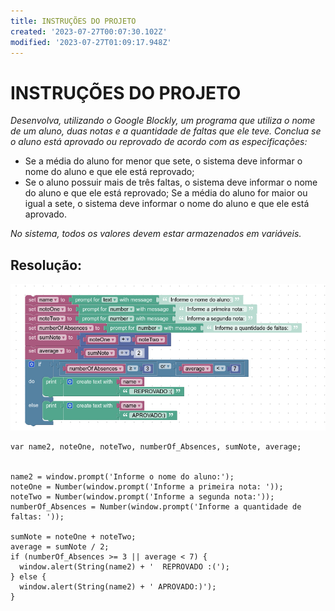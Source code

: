 ```yaml
---
title: INSTRUÇÕES DO PROJETO
created: '2023-07-27T00:07:30.102Z'
modified: '2023-07-27T01:09:17.948Z'
---
```


# INSTRUÇÕES DO PROJETO

*Desenvolva, utilizando o Google Blockly, um programa que utiliza o nome de um aluno, duas notas e a quantidade de faltas que ele teve. Conclua se o aluno está aprovado ou reprovado de acordo com as especificações:*
 
- Se a média do aluno for menor que sete, o sistema deve informar o nome do aluno e que ele está reprovado;
- Se o aluno possuir mais de três faltas, o sistema deve informar o nome do aluno e que ele está reprovado;
Se a média do aluno for maior ou igual a sete, o sistema deve informar o nome do aluno e que ele está aprovado.

*No sistema, todos os valores devem estar armazenados em variáveis.*


## Resolução:

![block](img/block.png)




    var name2, noteOne, noteTwo, numberOf_Absences, sumNote, average;


    name2 = window.prompt('Informe o nome do aluno:');
    noteOne = Number(window.prompt('Informe a primeira nota: '));
    noteTwo = Number(window.prompt('Informe a segunda nota:'));
    numberOf_Absences = Number(window.prompt('Informe a quantidade de faltas: '));
    
    sumNote = noteOne + noteTwo;
    average = sumNote / 2;
    if (numberOf_Absences >= 3 || average < 7) {
      window.alert(String(name2) + '  REPROVADO :(');
    } else {
      window.alert(String(name2) + ' APROVADO:)');
    }



